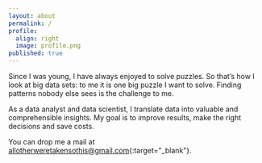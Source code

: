 ```yaml
---
layout: about
permalink: /
profile:
  align: right
  image: profile.png
published: true
---
```


Since I was young, I have always enjoyed to solve puzzles. So that’s how I look at big data sets: to me it is one big puzzle I want to solve. Finding patterns nobody else sees is the challenge to me.

As a data analyst and data scientist, I translate data into valuable and comprehensible insights. My goal is to improve results, make the right decisions and save costs.

You can drop me a mail at [allotherweretakensothis@gmail.com](mailto:allotherweretakensothis@gmail.com){:target="_blank"}.

